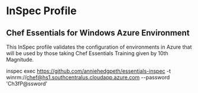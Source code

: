 # InSpec Profile
## Chef Essentials for Windows Azure Environment 

This InSpec profile validates the configuration of environments in Azure that will be used by those taking Chef Essentials Training given by 10th Magnitude.

inspec exec https://github.com/anniehedgpeth/essentials-inspec -t winrm://chef@hs1.southcentralus.cloudapp.azure.com --password 'Ch3fP@ssword'
